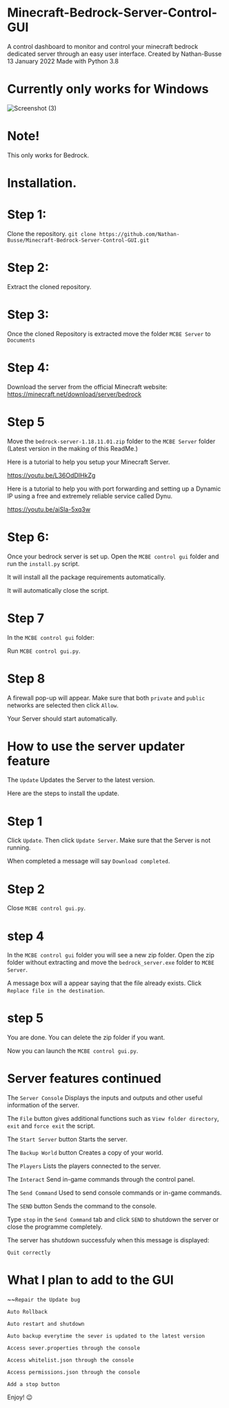 # Minecraft-Bedrock-Server-Control-GUI

A control dashboard to monitor and control your minecraft bedrock dedicated server through an easy user interface.  Created by Nathan-Busse  13 January 2022  Made with Python 3.8

# Currently only works for Windows

![Screenshot (3)](https://user-images.githubusercontent.com/82398683/153769667-064605ee-757b-472b-bcfb-8c4f47b7d5ee.png)


# Note!

This only works for Bedrock.

# Installation.


# Step 1:
 Clone the repository.
``` git clone https://github.com/Nathan-Busse/Minecraft-Bedrock-Server-Control-GUI.git ```

 # Step 2:
 
 Extract the cloned repository.
 
 # Step 3:
 
 Once the cloned Repository is extracted move the folder ```MCBE Server``` to ```Documents```


# Step 4:

Download the server from the official Minecraft website: https://minecraft.net/download/server/bedrock

# Step 5

Move the ```bedrock-server-1.18.11.01.zip``` folder to the ```MCBE Server``` folder (Latest version in the making of this ReadMe.)

Here is a tutorial to help you setup your Minecraft Server.

https://youtu.be/L36OdDIHkZg

Here is a tutorial to help you with port forwarding and setting up a Dynamic IP using a free and extremely reliable service called Dynu.

https://youtu.be/aiSla-5xq3w

# Step 6:

Once your bedrock server is set up. Open the ```MCBE control gui``` folder and run the ```install.py``` script.

It will install all the package requirements automatically.

It will automatically close the script.

# Step 7
In the ```MCBE control gui``` folder:

Run ```MCBE control gui.py```.

# Step 8
A firewall pop-up will appear.
Make sure that both ```private``` and ```public``` networks are selected then click ```Allow```.

Your Server should start automatically.

# How to use the server updater feature

The ```Update``` Updates the Server to the latest version. 

Here are the steps to install the update.

# Step 1

Click ```Update```. Then click ```Update Server```. Make sure that the Server is not running.

When completed a message will say ```Download completed```.

# Step 2

Close ```MCBE control gui.py```.

# step 4

In the ```MCBE control gui``` folder you will see a new zip folder.
Open the zip folder without extracting and move the ```bedrock_server.exe``` folder to ```MCBE Server```.

A message box will a appear saying that the file already exists.
Click ```Replace file in the destination```.

# step 5 

You are done. 
You can delete the zip folder if you want.

Now you can launch the ```MCBE control gui.py```. 


# Server features continued

The ```Server Console``` Displays the inputs and outputs and other useful information of the server. 

The ```File``` button gives additional functions such as ```View folder directory```,  ```exit``` and ```force exit``` the script.


The ```Start Server``` button Starts the server.

The ```Backup World``` button Creates a copy of your world.

The ```Players``` Lists the players connected to the server.

The ```Interact``` Send in-game commands through the control panel.

The ```Send Command``` Used to send console commands or in-game commands.

The ```SEND``` button Sends the command to the console.

Type ```stop``` in the ```Send Command``` tab and click ```SEND``` to shutdown the server or close the programme completely.

The server has shutdown successfuly when this message is displayed:

```
Quit correctly

```
# What I plan to add to the GUI

~~```Repair the Update bug```

```Auto Rollback```

```Auto restart and shutdown```

```Auto backup everytime the sever is updated to the latest version```

```Access sever.properties through the console```

```Access whitelist.json through the console```

```Access permissions.json through the console```

```Add a stop button```


Enjoy! 😉

